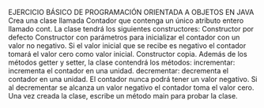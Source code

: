 EJERCICIO BÁSICO DE PROGRAMACIÓN ORIENTADA A OBJETOS EN JAVA
Crea una clase llamada Contador que contenga un único atributo entero llamado cont.
La clase tendrá los siguientes constructores:
Constructor por defecto
Constructor con parámetros para inicializar el contador con un valor no negativo. Si el valor inicial que se recibe es negativo el contador tomará el valor cero como valor inicial.
Constructor copia.
Además de los métodos getter y setter, la clase contendrá los métodos:
incrementar: incrementa el contador en una unidad.
decrementar: decrementa el contador en una unidad. El contador nunca podrá tener un valor negativo. Si al decrementar se alcanza un valor negativo el contador toma el valor cero.
Una vez creada la clase, escribe un método main para probar la clase.
